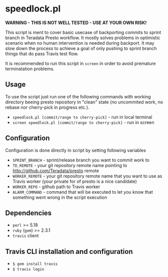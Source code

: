 speedlock.pl
============

**WARNING - THIS IS NOT WELL TESTED - USE AT YOUR OWN RISK!**

This script is ment to cover basic usecase of backporting commits to sprint branch in Teradata Presto workflow. It mostly solves problems in optimistic scenario when no human intervention is needed during backport. It may slow down the process to achieve a goal of only pushing to sprint branch things that do pass Travis test flow.

It is recommended to run this script in `screen` in order to avoid premature terminatation problems.

Usage
-----

To use the script just run one of the following commands with working directory beeing presto repository in "clean" state (no uncommited work, no rebase nor cherry-pick in progress etc.).

- `speedlock.pl [commit/range to cherry-pick]` - run in local terminal
- `screen speedlock.pl [commit/range to cherry-pick]` - run in screen

Configuration
-------------

Configuration is done directly in script by setting following variables

- `SPRINT_BRANCH` - sprint/release branch you want to commit work to
- `TD_REMOTE` - your git repository remote name pointing to http://github.com/Teradata/presto remote
- `WORKER_REMOTE` - your git repository remote name that you want to use as Travis worker (your private for of presto is a nice candidate)
- `WORKER_REPO` - github path to Travis worker
- `ALARM_COMMAND` - command that will be executed to let you know that something went wrong in the script execution

Dependencies
------------

- `perl` >= 5.18
- `ruby` (`gem`) >= 2.3.1
- `travis` client

Travis CLI installation and configuration
-----------------------------------------

- `$ gem install travis`
- `$ travis login`


